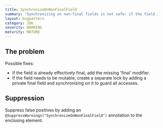 ```yaml
---
title: SynchronizeOnNonFinalField
summary: "Synchronizing on non-final fields is not safe: if the field is ever updated, different threads may end up locking on different objects."
layout: bugpattern
category: JDK
severity: WARNING
maturity: MATURE
---
```


<!--
*** AUTO-GENERATED, DO NOT MODIFY ***
To make changes, edit the @BugPattern annotation or the explanation in docs/bugpattern.
-->

## The problem
Possible fixes:
* If the field is already effectively final, add the missing 'final' modifier.
* If the field needs to be mutable, create a separate lock by adding a private  final field and synchronizing on it to guard all accesses.

## Suppression
Suppress false positives by adding an `@SuppressWarnings("SynchronizeOnNonFinalField")` annotation to the enclosing element.
